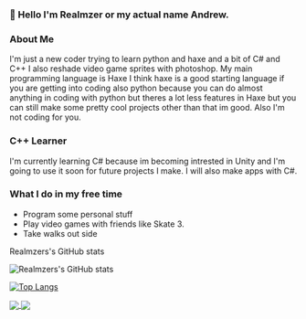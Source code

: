 ### 👋 Hello I'm Realmzer or my actual name Andrew.

### About Me
I'm just a new coder trying to learn python and haxe and a bit of C# and C++ I also reshade video game sprites with photoshop. My main programming language is Haxe I think haxe is a good starting language if you are getting into coding also python because you can do almost anything in coding with python but theres a lot less features in Haxe but you can still make some pretty cool projects other than that im good. Also I'm not coding for you.

### C++ Learner
I'm currently learning C# because im becoming intrested in Unity and I'm going to use it soon for future projects I make. I will also make apps with C#.

### What I do in my free time
- Program some personal stuff
- Play video games with friends like Skate 3.
- Take walks out side


Realmzers's GitHub stats

![Realmzers's GitHub stats](https://github-readme-stats.vercel.app/api?username=Realmzer&show_icons=true&theme=transparent)

[![Top Langs](https://github-readme-stats.vercel.app/api/top-langs/?username=Realmzer&layout=donut)](https://github.com/anuraghazra/github-readme-stats)

<a href="https://github.com/anuraghazra/github-readme-stats">
  <img align="center" src="https://github-readme-stats.vercel.app/api/pin/?username=anuraghazra&repo=github-readme-stats" />
</a>
<a href="https://github.com/anuraghazra/convoychat">
  <img align="center" src="https://github-readme-stats.vercel.app/api/pin/?username=anuraghazra&repo=convoychat" />
</a>
